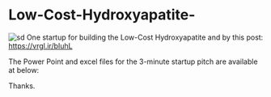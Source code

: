 # Low-Cost-Hydroxyapatite-
![sd](https://i.stack.imgur.com/wwmcD.png)
One startup for building the Low-Cost Hydroxyapatite and by this post: 
https://vrgl.ir/bIuhL

The Power Point and excel files for the 3-minute startup pitch are available at below:

Thanks.
